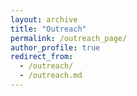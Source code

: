 ```yaml
---
layout: archive
title: "Outreach"
permalink: /outreach_page/
author_profile: true
redirect_from:
  - /outreach/
  - /outreach.md
---
```


